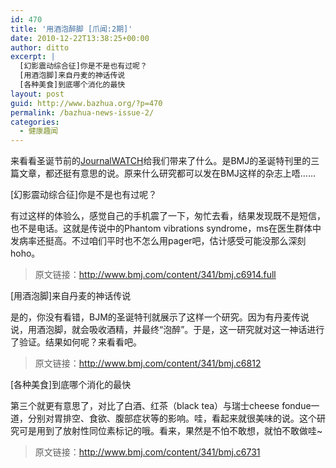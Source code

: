 ```yaml
---
id: 470
title: '用酒泡醉脚 [爪闻:2期]'
date: 2010-12-22T13:38:25+00:00
author: ditto
excerpt: |
  [幻影震动综合征]你是不是也有过呢？
  [用酒泡脚]来自丹麦的神话传说
  [各种美食]到底哪个消化的最快
layout: post
guid: http://www.bazhua.org/?p=470
permalink: /bazhua-news-issue-2/
categories:
  - 健康趣闻
---
```

来看看圣诞节前的<a href="http://www.jwatch.org/" target="_self">JournalWATCH</a>给我们带来了什么。是BMJ的圣诞特刊里的三篇文章，都还挺有意思的说。原来什么研究都可以发在BMJ这样的杂志上唔……

[幻影震动综合征]你是不是也有过呢？

有过这样的体验么，感觉自己的手机震了一下，匆忙去看，结果发现既不是短信，也不是电话。这就是传说中的Phantom vibrations syndrome，ms在医生群体中发病率还挺高。不过咱们平时也不怎么用pager吧，估计感受可能没那么深刻hoho。

> 原文链接：<http://www.bmj.com/content/341/bmj.c6914.full>

[用酒泡脚]来自丹麦的神话传说

是的，你没有看错，BJM的圣诞特刊就展示了这样一个研究。因为有丹麦传说说，用酒泡脚，就会吸收酒精，并最终“泡醉”。于是，这一研究就对这一神话进行了验证。结果如何呢？来看看吧。

> 原文链接：<http://www.bmj.com/content/341/bmj.c6812>

[各种美食]到底哪个消化的最快

第三个就更有意思了，对比了白酒、红茶（black tea）与瑞士cheese fondue一道，分别对胃排空、食欲、腹部症状等的影响。哇，看起来就很美味的说。这个研究可是用到了放射性同位素标记的哦。看来，果然是不怕不敢想，就怕不敢做哇~

> 原文链接：<http://www.bmj.com/content/341/bmj.c6731>
